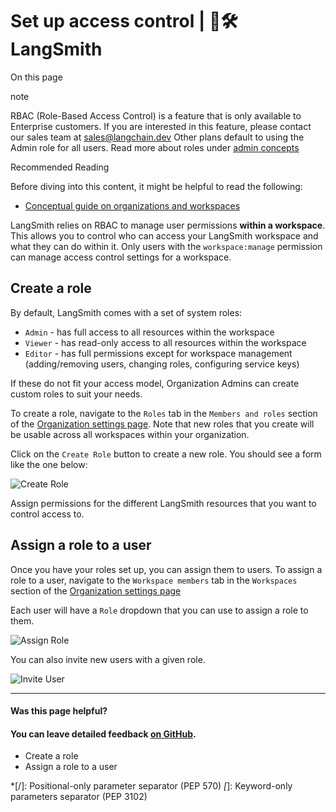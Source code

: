 # Set up access control | 🦜️🛠️ LangSmith

On this page

note

RBAC (Role-Based Access Control) is a feature that is only available to Enterprise customers. If you are interested in this feature, please contact our sales team at [sales@langchain.dev](mailto:sales@langchain.dev) Other plans default to using the Admin role for all users. Read more about roles under [admin concepts](/administration/concepts)

Recommended Reading

Before diving into this content, it might be helpful to read the following:

  * [Conceptual guide on organizations and workspaces](/administration/concepts)

LangSmith relies on RBAC to manage user permissions **within a workspace**. This allows you to control who can access your LangSmith workspace and what they can do within it. Only users with the `workspace:manage` permission can manage access control settings for a workspace.

## Create a role​

By default, LangSmith comes with a set of system roles:

  * `Admin` \- has full access to all resources within the workspace
  * `Viewer` \- has read-only access to all resources within the workspace
  * `Editor` \- has full permissions except for workspace management (adding/removing users, changing roles, configuring service keys)

If these do not fit your access model, Organization Admins can create custom roles to suit your needs.

To create a role, navigate to the `Roles` tab in the `Members and roles` section of the [Organization settings page](https://smith.langchain.com/settings). Note that new roles that you create will be usable across all workspaces within your organization.

Click on the `Create Role` button to create a new role. You should see a form like the one below:

![Create Role](/assets/images/create_role-c9ffbce3c79cd705cc31b9c94a00034c.png)

Assign permissions for the different LangSmith resources that you want to control access to.

## Assign a role to a user​

Once you have your roles set up, you can assign them to users. To assign a role to a user, navigate to the `Workspace members` tab in the `Workspaces` section of the [Organization settings page](https://smith.langchain.com/settings)

Each user will have a `Role` dropdown that you can use to assign a role to them.

![Assign Role](/assets/images/assign_role-3b4bb67dc9efc08575f6598fe6b8cdd3.png)

You can also invite new users with a given role.

![Invite User](/assets/images/invite_user-a33d24bf3f1ccb8807373c7d2576848b.png)

* * *

#### Was this page helpful?

  

#### You can leave detailed feedback [on GitHub](https://github.com/langchain-ai/langsmith-docs/issues/new?title=DOC%3A+%3CPlease+write+a+comprehensive+title+after+the+%27DOC%3A+%27+prefix%3E).

  * Create a role
  * Assign a role to a user

  *[/]: Positional-only parameter separator (PEP 570)
  *[*]: Keyword-only parameters separator (PEP 3102)